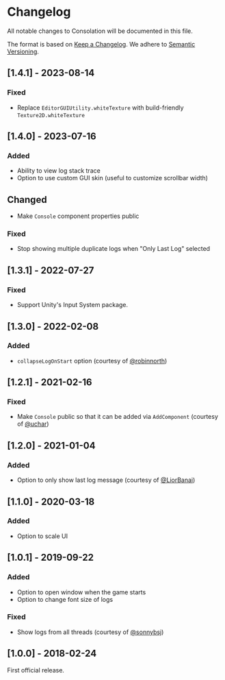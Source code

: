# Changelog

All notable changes to Consolation will be documented in this file.

The format is based on [Keep a Changelog](https://keepachangelog.com/en/1.0.0/).
We adhere to [Semantic Versioning](https://semver.org/spec/v2.0.0.html).


## [1.4.1] - 2023-08-14

### Fixed
- Replace `EditorGUIUtility.whiteTexture` with build-friendly `Texture2D.whiteTexture`


## [1.4.0] - 2023-07-16

### Added
- Ability to view log stack trace
- Option to use custom GUI skin (useful to customize scrollbar width)

## Changed
- Make `Console` component properties public

### Fixed
- Stop showing multiple duplicate logs when "Only Last Log" selected


## [1.3.1] - 2022-07-27

### Fixed
- Support Unity's Input System package.


## [1.3.0] - 2022-02-08

### Added
- `collapseLogOnStart` option (courtesy of [@robinnorth](https://github.com/robinnorth))


## [1.2.1] - 2021-02-16

### Fixed
- Make `Console` public so that it can be added via `AddComponent` (courtesy of [@uchar](https://github.com/uchar))


## [1.2.0] - 2021-01-04

### Added
- Option to only show last log message (courtesy of [@LiorBanai](https://github.com/LioBanai))


## [1.1.0] - 2020-03-18

### Added
- Option to scale UI


## [1.0.1] - 2019-09-22

### Added
- Option to open window when the game starts
- Option to change font size of logs

### Fixed
- Show logs from all threads (courtesy of [@sonnybsj](https://github.com/sonnybsj))


## [1.0.0] - 2018-02-24

First official release.
